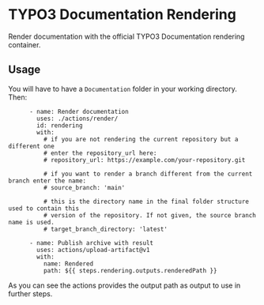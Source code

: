 # TYPO3 Documentation Rendering

Render documentation with the official TYPO3 Documentation rendering 
container.

## Usage

You will have to have a `Documentation` folder in your working directory. Then:

```
      - name: Render documentation
        uses: ./actions/render/
        id: rendering
        with:
          # if you are not rendering the current repository but a different one
          # enter the repository_url here:
          # repository_url: https://example.com/your-repository.git
          
          # if you want to render a branch different from the current branch enter the name: 
          # source_branch: 'main'
          
          # this is the directory name in the final folder structure used to contain this 
          # version of the repository. If not given, the source branch name is used.
          # target_branch_directory: 'latest'

      - name: Publish archive with result
        uses: actions/upload-artifact@v1
        with:
          name: Rendered
          path: ${{ steps.rendering.outputs.renderedPath }}
```

As you can see the actions provides the output path as output to use in further steps.
